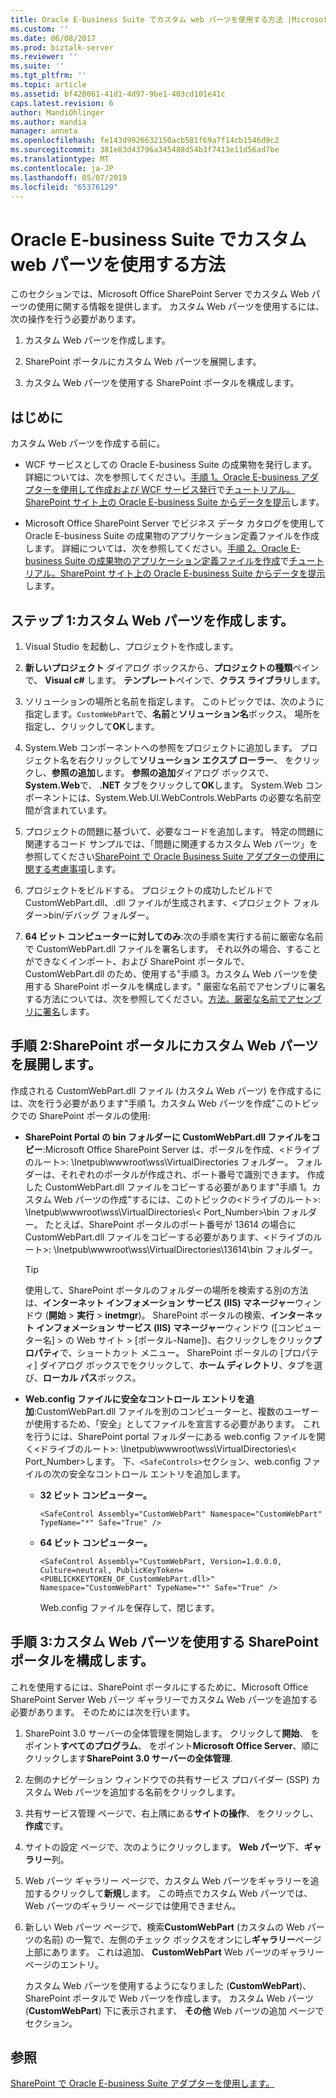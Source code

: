 ```yaml
---
title: Oracle E-business Suite でカスタム web パーツを使用する方法 |Microsoft Docs
ms.custom: ''
ms.date: 06/08/2017
ms.prod: biztalk-server
ms.reviewer: ''
ms.suite: ''
ms.tgt_pltfrm: ''
ms.topic: article
ms.assetid: bf420061-41d1-4d97-9be1-403cd101e41c
caps.latest.revision: 6
author: MandiOhlinger
ms.author: mandia
manager: anneta
ms.openlocfilehash: fe143d9926632150acb581f69a7f14cb1546d9c2
ms.sourcegitcommit: 381e83d43796a345488d54b3f7413e11d56ad7be
ms.translationtype: MT
ms.contentlocale: ja-JP
ms.lasthandoff: 05/07/2019
ms.locfileid: "65376129"
---
```

# <a name="how-to-use-a-custom-web-part-with-oracle-e-business-suite"></a>Oracle E-business Suite でカスタム web パーツを使用する方法
このセクションでは、Microsoft Office SharePoint Server でカスタム Web パーツの使用に関する情報を提供します。 カスタム Web パーツを使用するには、次の操作を行う必要があります。  
  
1.  カスタム Web パーツを作成します。  
  
2.  SharePoint ポータルにカスタム Web パーツを展開します。  
  
3.  カスタム Web パーツを使用する SharePoint ポータルを構成します。  
  
## <a name="before-you-begin"></a>はじめに  
 カスタム Web パーツを作成する前に。  
  
-   WCF サービスとしての Oracle E-business Suite の成果物を発行します。 詳細については、次を参照してください。[手順 1。Oracle E-business アダプターを使用して作成および WCF サービス発行](../../adapters-and-accelerators/adapter-oracle-ebs/step-1-use-the-oracle-e-business-adapter-to-create-and-publish-a-wcf-service.md)で[チュートリアル。SharePoint サイト上の Oracle E-business Suite からデータを提示](Tutorial:%20Present%20data%20from%20Oracle%20E-Business%20Suite%20on%20a%20SharePoint%20Site.md)します。  
  
-   Microsoft Office SharePoint Server でビジネス データ カタログを使用して Oracle E-business Suite の成果物のアプリケーション定義ファイルを作成します。 詳細については、次を参照してください。[手順 2。Oracle E-business Suite の成果物のアプリケーション定義ファイルを作成](../../adapters-and-accelerators/adapter-oracle-ebs/step-2-create-an-application-definition-file-for-the-oracle-ebs-artifacts.md)で[チュートリアル。SharePoint サイト上の Oracle E-business Suite からデータを提示](Tutorial:%20Present%20data%20from%20Oracle%20E-Business%20Suite%20on%20a%20SharePoint%20Site.md)します。  
  
##  <a name="Create_a_Custom_Web_Part"></a> ステップ 1:カスタム Web パーツを作成します。  
  
1.  Visual Studio を起動し、プロジェクトを作成します。  
  
2.  **新しいプロジェクト** ダイアログ ボックスから、**プロジェクトの種類**ペインで、 **Visual c#** します。 **テンプレート**ペインで、**クラス ライブラリ**します。  
  
3.  ソリューションの場所と名前を指定します。 このトピックでは、次のように指定します。`CustomWebPart`で、**名前**と**ソリューション名**ボックス。 場所を指定し、クリックして**OK**します。  
  
4.  System.Web コンポーネントへの参照をプロジェクトに追加します。 プロジェクト名を右クリックして**ソリューション エクスプ ローラー**、 をクリックし、**参照の追加**します。 **参照の追加**ダイアログ ボックスで、 **System.Web**で、 **.NET**  タブをクリックして**OK**します。 System.Web コンポーネントには、System.Web.UI.WebControls.WebParts の必要な名前空間が含まれています。  
  
5.  プロジェクトの問題に基づいて、必要なコードを追加します。 特定の問題に関連するコード サンプルでは、「問題に関連するカスタム Web パーツ」を参照してください[SharePoint で Oracle Business Suite アダプターの使用に関する考慮事項](../../adapters-and-accelerators/adapter-oracle-ebs/considerations-using-the-oracle-business-suite-adapter-with-sharepoint.md)します。  
  
6.  プロジェクトをビルドする。 プロジェクトの成功したビルドで CustomWebPart.dll、.dll ファイルが生成されます、\<プロジェクト フォルダー\>bin/デバッグ フォルダー。  
  
7.  **64 ビット コンピューターに対してのみ**:次の手順を実行する前に厳密な名前で CustomWebPart.dll ファイルを署名します。 それ以外の場合、することができなくインポート、および SharePoint ポータルで、CustomWebPart.dll のため、使用する"手順 3。カスタム Web パーツを使用する SharePoint ポータルを構成します。" 厳密な名前でアセンブリに署名する方法については、次を参照してください。[方法。厳密な名前でアセンブリに署名](https://msdn.microsoft.com/library/xc31ft41.aspx)します。
  
## <a name="step-2-deploy-the-custom-web-part-to-a-sharepoint-portal"></a>手順 2:SharePoint ポータルにカスタム Web パーツを展開します。  
 作成される CustomWebPart.dll ファイル (カスタム Web パーツ) を作成するには、次を行う必要があります"手順 1。カスタム Web パーツを作成"このトピックでの SharePoint ポータルの使用:  
  
- **SharePoint Portal の bin フォルダーに CustomWebPart.dll ファイルをコピー**:Microsoft Office SharePoint Server は、ポータルを作成、\<ドライブのルート\>: \Inetpub\wwwroot\wss\VirtualDirectories フォルダー。 フォルダーは、それぞれのポータルが作成され、ポート番号で識別できます。 作成した CustomWebPart.dll ファイルをコピーする必要があります"手順 1。カスタム Web パーツの作成"するには、このトピックの\<ドライブのルート\>: \Inetpub\wwwroot\wss\VirtualDirectories\\< Port_Number\>\bin フォルダー。 たとえば、SharePoint ポータルのポート番号が 13614 の場合に CustomWebPart.dll ファイルをコピーする必要があります、\<ドライブのルート\>: \Inetpub\wwwroot\wss\VirtualDirectories\13614\bin フォルダー。  
  
  > [!TIP]
  >  使用して、SharePoint ポータルのフォルダーの場所を検索する別の方法は、**インターネット インフォメーション サービス (IIS) マネージャー**ウィンドウ (**開始** > **実行** >  **inetmgr**)。 SharePoint ポータルの検索、**インターネット インフォメーション サービス (IIS) マネージャー**ウィンドウ ([コンピューター名] > の Web サイト > [ポータル-Name])、右クリックしをクリック**プロパティ**で、ショートカット メニュー。 SharePoint ポータルの [プロパティ] ダイアログ ボックスでをクリックして、**ホーム ディレクトリ**、タブを選び、**ローカル パス**ボックス。  
  
- **Web.config ファイルに安全なコントロール エントリを追加**:CustomWebPart.dll ファイルを別のコンピューターと、複数のユーザーが使用するため、「安全」としてファイルを宣言する必要があります。 これを行うには、SharePoint portal フォルダーにある web.config ファイルを開く\<ドライブのルート\>: \Inetpub\wwwroot\wss\VirtualDirectories\\< Port_Number\>します。 下、`<SafeControls>`セクション、web.config ファイルの次の安全なコントロール エントリを追加します。  
  
  - **32 ビット コンピューター。**  
  
    ```  
    <SafeControl Assembly="CustomWebPart" Namespace="CustomWebPart" TypeName="*" Safe="True" />  
    ```  
  
  - **64 ビット コンピューター。**  
  
    ```  
    <SafeControl Assembly="CustomWebPart, Version=1.0.0.0, Culture=neutral, PublicKeyToken=<PUBLICKKEYTOKEN_OF_CustomWebPart.dll>" Namespace="CustomWebPart" TypeName="*" Safe="True" />  
    ```  
  
    Web.config ファイルを保存して、閉じます。  
  
## <a name="step-3-configure-the-sharepoint-portal-to-use-the-custom-web-part"></a>手順 3:カスタム Web パーツを使用する SharePoint ポータルを構成します。  
 これを使用するには、SharePoint ポータルにするために、Microsoft Office SharePoint Server Web パーツ ギャラリーでカスタム Web パーツを追加する必要があります。 そのためには次を行います。  
  
1. SharePoint 3.0 サーバーの全体管理を開始します。 クリックして**開始**、 をポイント**すべてのプログラム**、 をポイント**Microsoft Office Server**、順にクリックします**SharePoint 3.0 サーバーの全体管理**.  
  
2. 左側のナビゲーション ウィンドウでの共有サービス プロバイダー (SSP) カスタム Web パーツを追加する名前をクリックします。  
  
3. 共有サービス管理 ページで、右上隅にある**サイトの操作**、 をクリックし、**作成**です。  
  
4. サイトの設定 ページで、次のようにクリックします。 **Web パーツ**下、**ギャラリー**列。  
  
5. Web パーツ ギャラリー ページで、カスタム Web パーツをギャラリーを追加するクリックして**新規**します。 この時点でカスタム Web パーツでは、Web パーツのギャラリー ページでは使用できません。  
  
6. 新しい Web パーツ ページで、検索**CustomWebPart** (カスタムの Web パーツの名前) の一覧で、左側のチェック ボックスをオンにし**ギャラリー**ページ上部にあります。 これは追加、 **CustomWebPart** Web パーツのギャラリー ページのエントリ。  
  
   カスタム Web パーツを使用するようになりました (**CustomWebPart**)、SharePoint ポータルで Web パーツを作成します。 カスタム Web パーツ (**CustomWebPart**) 下に表示されます、 **その他** Web パーツの追加 ページでセクション。  
  
## <a name="see-also"></a>参照  
[SharePoint で Oracle E-business Suite アダプターを使用します。](../../adapters-and-accelerators/adapter-oracle-ebs/use-the-oracle-e-business-suite-adapter-with-sharepoint.md)
